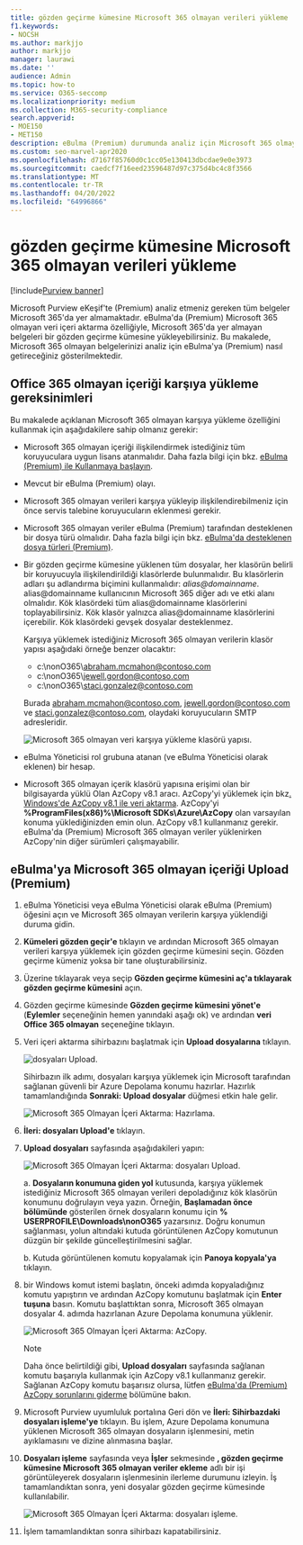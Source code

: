```yaml
---
title: gözden geçirme kümesine Microsoft 365 olmayan verileri yükleme
f1.keywords:
- NOCSH
ms.author: markjjo
author: markjjo
manager: laurawi
ms.date: ''
audience: Admin
ms.topic: how-to
ms.service: O365-seccomp
ms.localizationpriority: medium
ms.collection: M365-security-compliance
search.appverid:
- MOE150
- MET150
description: eBulma (Premium) durumunda analiz için Microsoft 365 olmayan verileri bir gözden geçirme kümesine aktarmayı öğrenin.
ms.custom: seo-marvel-apr2020
ms.openlocfilehash: d7167f85760d0c1cc05e130413dbcdae9e0e3973
ms.sourcegitcommit: caedcf7f16eed23596487d97c375d4bc4c8f3566
ms.translationtype: MT
ms.contentlocale: tr-TR
ms.lasthandoff: 04/20/2022
ms.locfileid: "64996866"
---
```

# <a name="load-non-microsoft-365-data-into-a-review-set"></a>gözden geçirme kümesine Microsoft 365 olmayan verileri yükleme

[!include[Purview banner](../includes/purview-rebrand-banner.md)]

Microsoft Purview eKeşif'te (Premium) analiz etmeniz gereken tüm belgeler Microsoft 365'da yer almamaktadır. eBulma'da (Premium) Microsoft 365 olmayan veri içeri aktarma özelliğiyle, Microsoft 365'da yer almayan belgeleri bir gözden geçirme kümesine yükleyebilirsiniz. Bu makalede, Microsoft 365 olmayan belgelerinizi analiz için eBulma'ya (Premium) nasıl getireceğiniz gösterilmektedir.

## <a name="requirements-to-upload-non-office-365-content"></a>Office 365 olmayan içeriği karşıya yükleme gereksinimleri

Bu makalede açıklanan Microsoft 365 olmayan karşıya yükleme özelliğini kullanmak için aşağıdakilere sahip olmanız gerekir:

- Microsoft 365 olmayan içeriği ilişkilendirmek istediğiniz tüm koruyuculara uygun lisans atanmalıdır. Daha fazla bilgi için bkz. [eBulma (Premium) ile Kullanmaya başlayın](get-started-with-advanced-ediscovery.md#step-1-verify-and-assign-appropriate-licenses).

- Mevcut bir eBulma (Premium) olayı.

- Microsoft 365 olmayan verileri karşıya yükleyip ilişkilendirebilmeniz için önce servis talebine koruyucuların eklenmesi gerekir.

- Microsoft 365 olmayan veriler eBulma (Premium) tarafından desteklenen bir dosya türü olmalıdır. Daha fazla bilgi için bkz. [eBulma'da desteklenen dosya türleri (Premium)](supported-filetypes-ediscovery20.md).

- Bir gözden geçirme kümesine yüklenen tüm dosyalar, her klasörün belirli bir koruyucuyla ilişkilendirildiği klasörlerde bulunmalıdır. Bu klasörlerin adları şu adlandırma biçimini kullanmalıdır: *alias@domainname*. alias@domainname kullanıcının Microsoft 365 diğer adı ve etki alanı olmalıdır. Kök klasördeki tüm alias@domainname klasörlerini toplayabilirsiniz. Kök klasör yalnızca alias@domainname klasörlerini içerebilir. Kök klasördeki gevşek dosyalar desteklenmez.

   Karşıya yüklemek istediğiniz Microsoft 365 olmayan verilerin klasör yapısı aşağıdaki örneğe benzer olacaktır:

   - c:\nonO365\abraham.mcmahon@contoso.com
   - c:\nonO365\jewell.gordon@contoso.com
   - c:\nonO365\staci.gonzalez@contoso.com

   Burada abraham.mcmahon@contoso.com, jewell.gordon@contoso.com ve staci.gonzalez@contoso.com, olaydaki koruyucuların SMTP adresleridir.

   ![Microsoft 365 olmayan veri karşıya yükleme klasörü yapısı.](../media/3f2dde84-294e-48ea-b44b-7437bd25284c.png)

- eBulma Yöneticisi rol grubuna atanan (ve eBulma Yöneticisi olarak eklenen) bir hesap.

- Microsoft 365 olmayan içerik klasörü yapısına erişimi olan bir bilgisayarda yüklü Olan AzCopy v8.1 aracı. AzCopy'yi yüklemek için bkz[. Windows'de AzCopy v8.1 ile veri aktarma](/previous-versions/azure/storage/storage-use-azcopy). AzCopy'yi **%ProgramFiles(x86)%\Microsoft SDKs\Azure\AzCopy** olan varsayılan konuma yüklediğinizden emin olun. AzCopy v8.1 kullanmanız gerekir. eBulma'da (Premium) Microsoft 365 olmayan veriler yüklenirken AzCopy'nin diğer sürümleri çalışmayabilir.


## <a name="upload-non-microsoft-365-content-into-ediscovery-premium"></a>eBulma'ya Microsoft 365 olmayan içeriği Upload (Premium)

1. eBulma Yöneticisi veya eBulma Yöneticisi olarak eBulma (Premium) öğesini açın ve Microsoft 365 olmayan verilerin karşıya yüklendiği duruma gidin.  

2. **Kümeleri gözden geçir'e** tıklayın ve ardından Microsoft 365 olmayan verileri karşıya yüklemek için gözden geçirme kümesini seçin.  Gözden geçirme kümeniz yoksa bir tane oluşturabilirsiniz. 
 
3. Üzerine tıklayarak veya seçip **Gözden geçirme kümesini aç'a tıklayarak gözden geçirme kümesini** açın.

4. Gözden geçirme kümesinde **Gözden geçirme kümesini yönet'e** (**Eylemler** seçeneğinin hemen yanındaki aşağı ok) ve ardından **veri Office 365 olmayan** seçeneğine tıklayın.

5. Veri içeri aktarma sihirbazını başlatmak için **Upload dosyalarına** tıklayın.

   ![dosyaları Upload.](../media/574f4059-4146-4058-9df3-ec97cf28d7c7.png)

   Sihirbazın ilk adımı, dosyaları karşıya yüklemek için Microsoft tarafından sağlanan güvenli bir Azure Depolama konumu hazırlar.  Hazırlık tamamlandığında **Sonraki: Upload dosyalar** düğmesi etkin hale gelir.

   ![Microsoft 365 Olmayan İçeri Aktarma: Hazırlama.](../media/0670a347-a578-454a-9b3d-e70ef47aec57.png)
 
5. **İleri: dosyaları Upload'e** tıklayın.

6. **Upload dosyaları** sayfasında aşağıdakileri yapın:

   ![Microsoft 365 Olmayan İçeri Aktarma: dosyaları Upload.](../media/3ea53b5d-7f9b-4dfc-ba63-90a38c14d41a.png)

   a. **Dosyaların konumuna giden yol** kutusunda, karşıya yüklemek istediğiniz Microsoft 365 olmayan verileri depoladığınız kök klasörün konumunu doğrulayın veya yazın. Örneğin, **Başlamadan önce bölümünde** gösterilen örnek dosyaların konumu için **% USERPROFILE\Downloads\nonO365** yazarsınız. Doğru konumun sağlanması, yolun altındaki kutuda görüntülenen AzCopy komutunun düzgün bir şekilde güncelleştirilmesini sağlar.

   b. Kutuda görüntülenen komutu kopyalamak için **Panoya kopyala'ya** tıklayın.

7. bir Windows komut istemi başlatın, önceki adımda kopyaladığınız komutu yapıştırın ve ardından AzCopy komutunu başlatmak için **Enter tuşuna** basın.  Komutu başlattıktan sonra, Microsoft 365 olmayan dosyalar 4. adımda hazırlanan Azure Depolama konumuna yüklenir.

   ![Microsoft 365 Olmayan İçeri Aktarma: AzCopy.](../media/504e2dbe-f36f-4f36-9b08-04aea85d8250.png)

   > [!NOTE]
   > Daha önce belirtildiği gibi, **Upload dosyaları** sayfasında sağlanan komutu başarıyla kullanmak için AzCopy v8.1 kullanmanız gerekir. Sağlanan AzCopy komutu başarısız olursa, lütfen [eBulma'da (Premium) AzCopy sorunlarını giderme](troubleshooting-azcopy.md) bölümüne bakın.

8. Microsoft Purview uyumluluk portalına Geri dön ve **İleri: Sihirbazdaki dosyaları işleme'ye** tıklayın.  Bu işlem, Azure Depolama konumuna yüklenen Microsoft 365 olmayan dosyaların işlenmesini, metin ayıklamasını ve dizine alınmasına başlar.  

9. **Dosyaları işleme** sayfasında veya **İşler** sekmesinde **, gözden geçirme kümesine Microsoft 365 olmayan veriler ekleme** adlı bir işi görüntüleyerek dosyaların işlenmesinin ilerleme durumunu izleyin.  İş tamamlandıktan sonra, yeni dosyalar gözden geçirme kümesinde kullanılabilir.

   ![Microsoft 365 Olmayan İçeri Aktarma: dosyaları işleme.](../media/218b1545-416a-4a9f-9b25-3b70e8508f67.png)

10. İşlem tamamlandıktan sonra sihirbazı kapatabilirsiniz.
